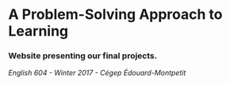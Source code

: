 # A Problem-Solving Approach to Learning
### Website presenting our final projects.<br> 
*English 604 - Winter 2017 - Cégep Édouard-Montpetit*
